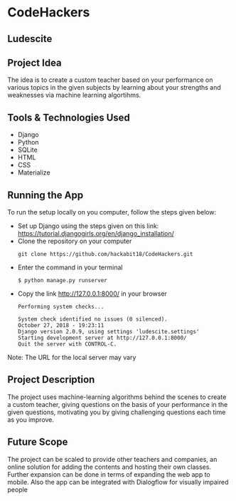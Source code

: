 # CodeHackers
## Ludescite

Project Idea
--------------
The idea is to create a custom teacher based on your performance on various topics in the given subjects by learning about your strengths and weaknesses via machine learning algortihms.

Tools & Technologies Used
---------------------------
* Django
* Python
* SQLite
* HTML
* CSS
* Materialize

Running the App
-----------------
To run the setup locally on you computer, follow the steps given below:
* Set up Django using the steps given on this link: https://tutorial.djangogirls.org/en/django_installation/
* Clone the repository on your computer
  ```
  git clone https://github.com/hackabit18/CodeHackers.git
  ```
* Enter the command in your terminal
  ```
  $ python manage.py runserver

* Copy the link http://127.0.0.1:8000/ in your browser
  ```
  Performing system checks...

  System check identified no issues (0 silenced).
  October 27, 2018 - 19:23:11
  Django version 2.0.9, using settings 'ludescite.settings'
  Starting development server at http://127.0.0.1:8000/
  Quit the server with CONTROL-C.
  ```
Note: The URL for the local server may vary
 
Project Description
---------------------
The project uses machine-learning algorithms behind the scenes to create a custom teacher, giving questions on the basis of your performance in the given questions, motivating you by giving challenging questions each time as you improve.     

Future Scope
--------------
The project can be scaled to provide other teachers and companies, an online solution for adding the contents and hosting their own classes.
Further expansion can be done in terms of expanding the web app to mobile.
Also the app can be integrated with Dialogflow for visually impaired people
